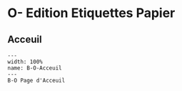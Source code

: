 # O- Edition Etiquettes Papier

## Acceuil

```{figure} Docs/B-O.png
---
width: 100%
name: B-O-Acceuil
---
B-O Page d'Acceuil
```